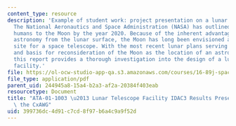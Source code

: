 ```yaml
---
content_type: resource
description: 'Example of student work: project presentation on a lunar telescope facility.
  The National Aeronautics and Space Administration (NASA) has outlined plans to return
  humans to the Moon by the year 2020. Because of the inherent advantages in performing
  astronomy from the lunar surface, the Moon has long been envisioned as a possible
  site for a space telescope. With the most recent lunar plans serving as a motivation
  and basis for reconsideration of the Moon as the location of an astronomical observatory,
  this report provides a thorough investigation into the design of a lunar telescope
  facility.'
file: https://ol-ocw-studio-app-qa.s3.amazonaws.com/courses/16-89j-space-systems-engineering-spring-2007/399736dc4d91c7cd8f97b6a4c9a9f52d_presentation.pdf
file_type: application/pdf
parent_uid: 244945a8-15a4-b2a3-af2a-20384f403eab
resourcetype: Document
title: "ATA-01-1003 \u2013 Lunar Telescope Facility IDAC3 Results Presentation to\
  \ the CxAWG"
uid: 399736dc-4d91-c7cd-8f97-b6a4c9a9f52d
---
```

